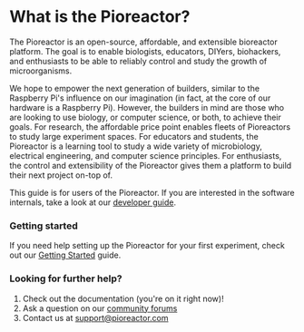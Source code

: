 # What is the Pioreactor?

The Pioreactor is an open-source, affordable, and extensible bioreactor platform. The goal is to enable biologists, educators, DIYers, biohackers, and enthusiasts to be able to reliably control and study the growth of microorganisms.

We hope to empower the next generation of builders, similar to the Raspberry Pi's influence on our imagination (in fact, at the core of our hardware is a Raspberry Pi). However, the builders in mind are those who are looking to use biology, or computer science, or both, to achieve their goals. For research, the affordable price point enables fleets of Pioreactors to study large experiment spaces. For educators and students, the Pioreactor is a learning tool to study a wide variety of microbiology, electrical engineering, and computer science principles. For enthusiasts, the control and extensibility of the Pioreactor gives them a platform to build their next project on-top of.

This guide is for users of the Pioreactor. If you are interested in the software internals, take a look at our [developer guide](/developer_guide/developer_guide_intro).

### Getting started

If you need help setting up the Pioreactor for your first experiment, check out our [Getting Started](/user_guide/Getting%20started/Raspberry%20Pi%20set%20up%20and%20software%20installation) guide.


### Looking for further help?


1. Check out the documentation (you're on it right now)!
2. Ask a question on our [community forums](https://forum.pioreactor.com/)
2. Contact us at support@pioreactor.com

